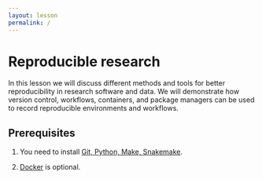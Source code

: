 ```yaml
---
layout: lesson
permalink: /
---
```


# Reproducible research 

In this lesson we will discuss different methods and tools for better
reproducibility in research software and data. We will demonstrate how version
control, workflows, containers, and package managers can be used to record
reproducible environments and workflows.


## Prerequisites

1. You need to install [Git, Python, Make, Snakemake](https://coderefinery.github.io/installation/).

2. [Docker]((https://coderefinery.github.io/installation/)) is optional.
